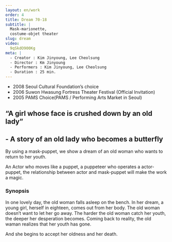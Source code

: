 ```yaml
---
layout: en/work
order: 4
title: Dream 70-18
subtitle: |
  Mask-marionette,
  costume-objet theater
slug: dream
video:
  9qSkdO900Kg
meta: |
  - Creator : Kim Jinyoung, Lee Cheolsung
  - Director : Km Jinyoung
  - Performers : Kim Jinyoung, Lee Cheolsung
  - Duration : 25 min.
---
```


* 2008 Seoul Cultural Foundation’s choice
* 2006 Suwon Hwasung Fortress Theater Festival (Official Invitation)
* 2005 PAMS Choice(PAMS / Performing Arts Market in Seoul)

## “A girl whose face is crushed down by an old lady”
## -  A story of an old lady who becomes a butterfly

By using a mask-puppet, we show a dream of an old woman who wants to return to her youth.

An Actor who moves like a puppet, a puppeteer who operates a actor-puppet, the relationship between actor and mask-puppet will make the work a magic.

### Synopsis

In one lovely day, the old woman falls asleep on the bench. In her dream, a young girl, herself in eighteen, comes out from her body. The old woman doesn’t want to let her go away. The harder the old woman catch her youth, the deeper her desperation becomes. Coming back to reality, the old waman realizes that her youth has gone.

And she begins to accept her oldness and her death.
